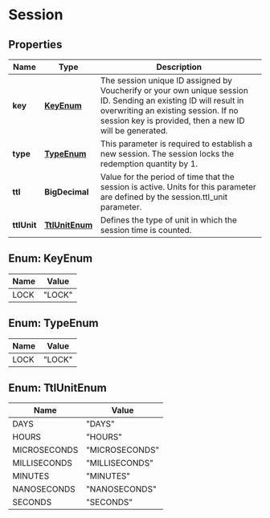 

# Session


## Properties

| Name | Type | Description |
|------------ | ------------- | ------------- |
|**key** | [**KeyEnum**](#KeyEnum) | The session unique ID assigned by Voucherify or your own unique session ID. Sending an existing ID will result in overwriting an existing session. If no session key is provided, then a new ID will be generated. |
|**type** | [**TypeEnum**](#TypeEnum) | This parameter is required to establish a new session. The session locks the redemption quantity by 1. |
|**ttl** | **BigDecimal** | Value for the period of time that the session is active. Units for this parameter are defined by the session.ttl_unit parameter. |
|**ttlUnit** | [**TtlUnitEnum**](#TtlUnitEnum) | Defines the type of unit in which the session time is counted. |



## Enum: KeyEnum

| Name | Value |
|---- | -----|
| LOCK | &quot;LOCK&quot; |



## Enum: TypeEnum

| Name | Value |
|---- | -----|
| LOCK | &quot;LOCK&quot; |



## Enum: TtlUnitEnum

| Name | Value |
|---- | -----|
| DAYS | &quot;DAYS&quot; |
| HOURS | &quot;HOURS&quot; |
| MICROSECONDS | &quot;MICROSECONDS&quot; |
| MILLISECONDS | &quot;MILLISECONDS&quot; |
| MINUTES | &quot;MINUTES&quot; |
| NANOSECONDS | &quot;NANOSECONDS&quot; |
| SECONDS | &quot;SECONDS&quot; |



